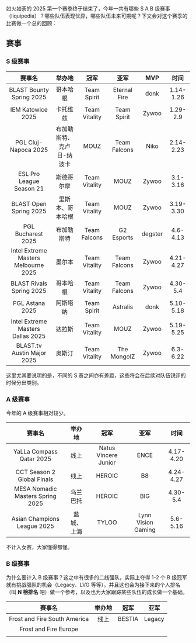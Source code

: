 如火如荼的 2025 第一个赛季终于结束了，今年一共有哪些 S A B 级赛事（liquipedia）？哪些队伍表现优异，哪些队伍未来可期呢？下文会对这个赛季的比赛做一个总的回顾：

## 赛事
### S 级赛事

|                 赛事名                  |      举办地      |      冠军       |      亚军      |   MVP   |    时间     |
| :----------------------------------: | :-----------: | :-----------: | :----------: | :-----: | :-------: |
|       BLAST Bounty Spring 2025       |     哥本哈根      |  Team Spirit  | Eternal Fire |  donk   | 1.14-1.26 |
|          IEM Katowice 2025           |     卡托维兹      | Team Vitality | Team Spirit  |  Zywoo  | 1.29-2.9  |
|         PGL Cluj-Napoca 2025         | 布加勒斯特、克卢日-纳波卡 |     MOUZ      | Team Falcons |  Niko   | 2.14-2.23 |
|       ESL Pro League Season 21       |     斯德哥尔摩     | Team Vitality |     MOUZ     |  Zywoo  | 3.1-3.16  |
|        BLAST Open Spring 2025        |   里斯本、哥本哈根    | Team Vitality |     MOUZ     |  Zywoo  | 3.19-3.30 |
|          PGL Bucharest 2025          |     布加勒斯特     | Team Falcons  |  G2 Esports  | degster | 4.6-4.13  |
| Intel Extreme Masters Melbourne 2025 |      墨尔本      | Team Vitality | Team Falcons |  Zywoo  | 4.21-4.27 |
|       BLAST Rivals Spring 2025       |     哥本哈根      | Team Vitality | Team Falcons |  Zywoo  | 4.30-5.4  |
|         PGL Astana 2025<br>          |     阿斯塔纳      |  Team Spirit  |   Astralis   |  donk   | 5.10-5.18 |
|  Intel Extreme Masters Dallas 2025   |      达拉斯      | Team Vitality |     MOUZ     |  Zywoo  | 5.19-5.25 |
|      BLAST.tv Austin Major 2025      |      奥斯汀      | Team Vitality | The MongolZ  |  Zywoo  | 6.3-6.22  |
这里尤其要说明的是，不同的 S 赛之间亦有差距，这些将会在后续对队伍锐评的时候分出类别。
### A 级赛事
今年的 A 级赛事相对较少。

|               赛事名                |  举办地  |          冠军          |         亚军         |    时间     |
| :------------------------------: | :---: | :------------------: | :----------------: | :-------: |
|     YaLLa Compass Qatar 2025     |  线上   | Natus Vincere Junior |        ENCE        | 4.17-4.20 |
|    CCT Season 2 Global Finals    |  线上   |        HEROIC        |         B8         | 4.24-4.27 |
| MESA Nomadic Masters Spring 2025 | 乌兰巴托  |        HEROIC        |        BIG         | 4.30-5.4  |
|   Asian Champions League 2025    | 盐城、上海 |        TYLOO         | Lynn Vision Gaming | 5.6-5.16  |
不计入女赛，大家懂得都懂。
### B 级赛事
为什么要计入 B 级赛事？这之中有很多的二线强队，实际上夺得 1-2 个 B 级冠军就有挑战强队的机会（Legacy、LVG 等等）。并且这也会为接下来的个人排名（叫 **N 榜排名** 吧）做一个参考，以及也为大家跟踪某些队伍的成长做一个基础。

|             赛事名              | 举办地 |   冠军   |   亚军   |
| :--------------------------: | :-: | :----: | :----: |
| Frost and Fire South America | 线上  | BESTIA | Legacy |
|    Frost and Fire Europe     |     |        |        |
|                              |     |        |        |
